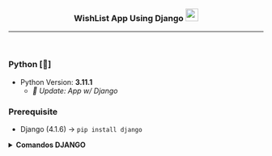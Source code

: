 <div align="center">

<h3>WishList App Using Django <img height="25" src="https://cdn.jsdelivr.net/gh/devicons/devicon/icons/django/django-plain.svg" /></h3>

</div>

<hr>

<br>

<h3><strong>Python [🐍]</strong></h3>

* Python Version: <b>3.11.1</b>
    * <i>🐍 Update: App w/ Django</i>

<h3><strong>Prerequisite</strong></h3>

* Django (4.1.6) -> `pip install django`
<details>
<summary>
    <strong>Comandos DJANGO</strong>
</summary>

```python
    django-admin startproject mysite
        └── cd .\mysite
            ├── django-admin startapp Wish
            INSTALLED_APPS = [
                'django.contrib.admin',
                'django.contrib.auth',
                'django.contrib.contenttypes',
                'django.contrib.sessions',
                'django.contrib.messages',
                'django.contrib.staticfiles',
                'Wish'
            ]
            └── python manage.py runserver
```

</details>